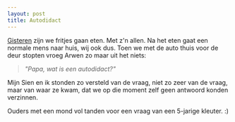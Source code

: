 ```yaml
---
layout: post
title: Autodidact
---
```

[Gisteren](http://twitter.com/atog/status/4395910066) zijn we fritjes gaan eten. Met z'n allen. Na het eten gaat een normale mens naar huis, wij ook dus. Toen we met de auto thuis voor de deur stopten vroeg Arwen zo maar uit het niets:

> _"Papa, wat is een autodidact?"_

Mijn Sien en ik stonden zo versteld van de vraag, niet zo zeer van de vraag, maar van waar ze kwam, dat we op die moment zelf geen antwoord konden verzinnen.

Ouders met een mond vol tanden voor een vraag van een 5-jarige kleuter. :)
